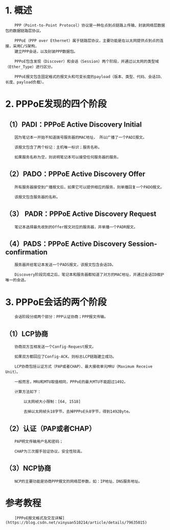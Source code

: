 # 1. 概述

        PPP（Point-to-Point Protocol）协议是一种在点到点链路上传输、封装网络层数据包的数据链路层协议。

		PPPoE（PPP over Ethernet）属于链路层协议，主要功能是在以太网提供点到点的连接，采用C/S架构，
		建立PPP会话，以及封装PPP数据包。

        PPPoE包含发现（Discover）和会话（Session）两个阶段，并通过以太网的类型域（Ether_Type）进行区分。

        PPPoE报文包含固定格式的报文头和可变长度的payload（版本、类型、代码、会话ID、长度、payload负载）。

# 2. PPPoE发现的四个阶段

## （1）PADI：PPPoE Active Discovery Initial

        因为笔记本一开始不知道拨号服务器的MAC地址， 所以广播了一个PADI报文。

        该报文包含了两个标记：主机唯一标识；服务名称。

        如果服务名称为空，则说明笔记本可以接受任何服务器的服务。

## （2）PADO：PPPoE Active Discovery Offer

        所有服务器接受到广播报文后，如果它可以提供相应的服务，则单播回复一个PADO报文。

        该报文包含服务器的名称。

## （3） PADR：PPPoE Active Discovery Request

        笔记本选择最先收到的Offer报文对应的服务器，并单播一个PADR报文。

## （4）PADS：PPPoE Active Discovery Session-confirmation

		服务器并给笔记本发送一个PADS报文，该报文包含会话ID。

        Discovery阶段完成之后，笔记本和服务器都知道了对方的MAC地址，并通过会话ID维护唯一的会话。

# 3. PPPoE会话的两个阶段

        会话阶段分成两个部分：PPP认证协商；PPP报文传输。

## （1）LCP协商

        协商双方互相发送一个Config-Request报文。

        如果双方都回应了Config-ACK，则标志LCP链路建立成功。

        LCP协商包括认证方式（PAP或者CHAP）、最大接收单元MRU（Maximum Receive Unit）。

        一般而言，MRU和MTU取值相同，PPPoE的最大MTU不能超过1492。

        计算方法如下：

        	以太网帧大小限制：[64, 1518]

        	去掉以太网帧头18字节，去掉PPPoE头8字节，得到1492Byte。

## （2）认证（PAP或者CHAP）

        PAP明文传输用户名和密码；

		CHAP为三次握手验证协议，安全性较高。

## （3）NCP协商

        NCP的主要功能是协商PPP报文的网络层参数，如：IP地址、DNS服务地址。

# 参考教程
		
		[PPPoE报文格式及交互详解](https://blog.csdn.net/xinyuan510214/article/details/79635015)